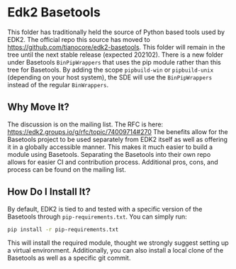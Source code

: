 # Edk2 Basetools

This folder has traditionally held the source of Python based tools used by EDK2.
The official repo this source has moved to https://github.com/tianocore/edk2-basetools.
This folder will remain in the tree until the next stable release (expected 202102).
There is a new folder under Basetools `BinPipWrappers` that uses the pip module rather than this tree for Basetools.
By adding the scope `pipbuild-win` or `pipbuild-unix` (depending on your host system), the SDE will use the
`BinPipWrappers` instead of the regular `BinWrappers`.

## Why Move It?

The discussion is on the mailing list. The RFC is here: https://edk2.groups.io/g/rfc/topic/74009714#270
The benefits allow for the Basetools project to be used separately from EDK2 itself as well as offering it in a
globally accessible manner.
This makes it much easier to build a module using Basetools.
Separating the Basetools into their own repo allows for easier CI and contribution process.
Additional pros, cons, and process can be found on the mailing list.

## How Do I Install It?

By default, EDK2 is tied to and tested with a specific version of the Basetools through `pip-requirements.txt`.
You can simply run:

```bash
pip install -r pip-requirements.txt
```

This will install the required module, thought we strongly suggest setting up a virtual environment.
Additionally, you can also install a local clone of the Basetools as well as a specific git commit.
